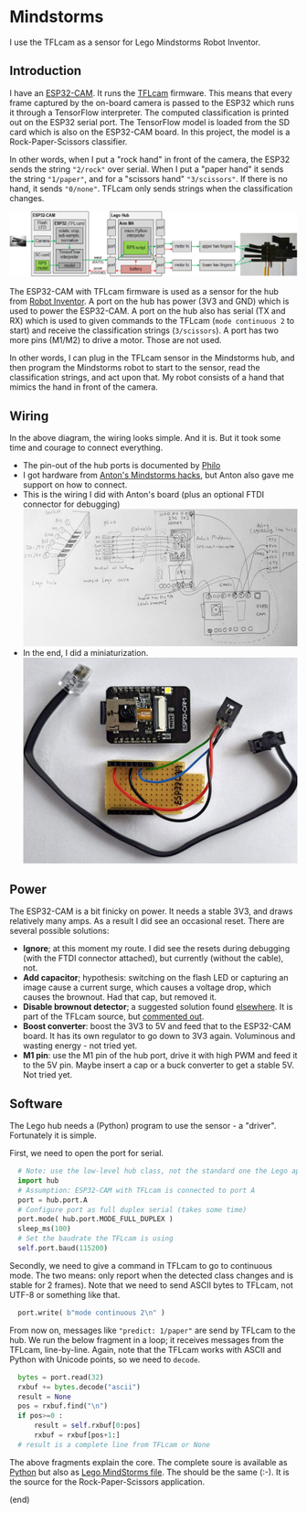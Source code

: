 # Mindstorms
I use the TFLcam as a sensor for Lego Mindstorms Robot Inventor.

## Introduction
I have an [ESP32-CAM](https://www.aliexpress.com/item/1005001818136526.html).
It runs the [TFLcam](https://github.com/maarten-pennings/TFLcam) firmware.
This means that every frame captured by the on-board camera is passed to the ESP32 which runs it through a TensorFlow interpreter.
The computed classification is printed out on the ESP32 serial port.
The TensorFlow model is loaded from the SD card which is also on the ESP32-CAM board.
In this project, the model is a Rock-Paper-Scissors classifier.

In other words, when I put a "rock hand" in front of the camera, the ESP32 sends the string `"2/rock"` over serial.
When I put a "paper hand" it sends the string `"1/paper"`, and for a "scissors hand" `"3/scissors"`. 
If there is no hand, it sends `"0/none"`. TFLcam only sends strings when the classification changes.

![System overview](system.png)

The ESP32-CAM with TFLcam firmware is used as a sensor for the hub from
[Robot Inventor](https://www.lego.com/en-nl/product/robot-inventor-51515).
A port on the hub has power (3V3 and GND) which is used to power the ESP32-CAM.
A port on the hub also has serial (TX and RX) which is used to given commands to the TFLcam (`mode continuous 2` to start) 
and receive the classification strings (`3/scissors`).
A port has two more pins (M1/M2) to drive a motor. Those are not used.

In other words, I can plug in the TFLcam sensor in the Mindstorms hub, and then program
the Mindstorms robot to start to the sensor, read the classification strings, and act upon that.
My robot consists of a hand that mimics the hand in front of the camera.

## Wiring
In the above diagram, the wiring looks simple. 
And it is. But it took some time and courage to connect everything.

- The pin-out of the hub ports is documented by [Philo](https://www.philohome.com/wedo2reverse/connect.htm)
- I got hardware from [Anton's Mindstorms hacks](https://antonsmindstorms.com/product/uart-breakout-board-for-spike-and-ev3-openmv-compatible/),
  but Anton also gave me support on how to connect.
- This is the wiring I did with Anton's board (plus an optional FTDI connector for debugging)
  ![Wiring](wiring.jpg)
- In the end, I did a miniaturization.
  ![Miniaturization](mini.jpg)

## Power

The ESP32-CAM is a bit finicky on power. It needs a stable 3V3, and draws relatively many amps.
As a result I did see an occasional reset. There are several possible solutions:

- **Ignore**; at this moment my route. 
  I did see the resets during debugging (with the FTDI connector attached), but currently (without the cable), not.
- **Add capacitor**; hypothesis: switching on the flash LED or capturing an image cause a current surge,
  which causes a voltage drop, which causes the brownout. Had that cap, but removed it.
- **Disable brownout detector**; a suggested solution found [elsewhere](https://randomnerdtutorials.com/esp32-cam-take-photo-save-microsd-card#:~:text=WRITE_PERI_REG,disable%20brownout%20detector).
  It is part of the TFLcam source, but [commented out](https://github.com/maarten-pennings/TFLcam/blob/main/TFLcam/TFLcam.ino#:~:text=setup,tflcam_disable_brownout();).
- **Boost converter**: boost the 3V3 to 5V and feed that to the ESP32-CAM board. It has its own regulator to go down to 3V3 again.
  Voluminous and wasting energy - not tried yet.
- **M1 pin**: use the M1 pin of the hub port, drive it with high PWM and feed it to the 5V pin. 
  Maybe insert a cap or a buck converter to get a stable 5V. Not tried yet.

## Software

The Lego hub needs a (Python) program to use the sensor - a "driver". 
Fortunately it is simple.

First, we need to open the port for serial.

```python
  # Note: use the low-level hub class, not the standard one the Lego app uses
  import hub 
  # Assumption: ESP32-CAM with TFLcam is connected to port A
  port = hub.port.A 
  # Configure port as full duplex serial (takes some time)
  port.mode( hub.port.MODE_FULL_DUPLEX )
  sleep_ms(100)
  # Set the baudrate the TFLcam is using
  self.port.baud(115200)
```


Secondly, we need to give a command in TFLcam to go to continuous mode.
The two means: only report when the detected class changes and is stable for 2 frames).
Note that we need to send ASCII bytes to TFLcam, not UTF-8 or something like that.

```python
  port.write( b"mode continuous 2\n" )
```

From now on, messages like `"predict: 1/paper"` are send by TFLcam to the hub.
We run the below fragment in a loop; it receives messages from the TFLcam, line-by-line.
Again, note that the TFLcam works with ASCII and Python with Unicode points, so we need to `decode`.

```python
  bytes = port.read(32)
  rxbuf += bytes.decode("ascii")
  result = None
  pos = rxbuf.find("\n")
  if pos>=0 :
      result = self.rxbuf[0:pos]
      rxbuf = rxbuf[pos+1:]
  # result is a complete line from TFLcam or None
```

The above fragments explain the core. The complete soure is available as [Python](RockPaperScissors.py)
but also as [Lego MindStorms file](RockPaperScissors.lms). The should be the same (:-).
It is the source for the Rock-Paper-Scissors application.

(end)
